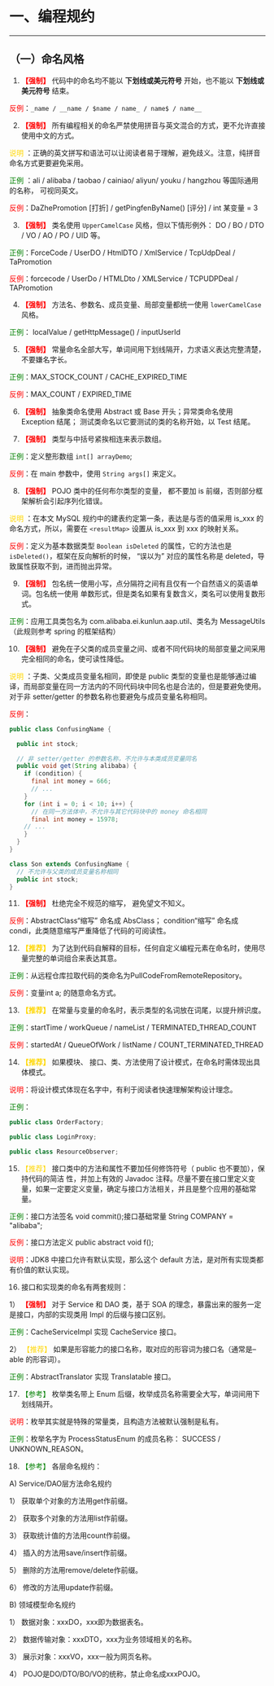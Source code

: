 # 一、编程规约

---

## （一）命名风格

1. **<font color=#FF0000>【强制】</font>** 代码中的命名均不能以 **下划线或美元符号** 开始，也不能以 **下划线或美元符号** 结束。
  
<font color=#FF0000>反例</font>：`_name / __name / $name / name_ / name$ / name__`


2. **<font color=#FF0000>【强制】</font>** 所有编程相关的命名严禁使用拼音与英文混合的方式，更不允许直接使用中文的方式。 

<font color=#FFD700>说明</font> ：正确的英文拼写和语法可以让阅读者易于理解，避免歧义。注意，纯拼音命名方式更要避免采用。

<font color=#008000> 正例</font> ：ali / alibaba / taobao / cainiao/ aliyun/ youku / hangzhou 等国际通用的名称， 可视同英文。 

<font color=#ff0000>反例</font>：DaZhePromotion [打折] / getPingfenByName() [评分] / int 某变量 = 3


3. **<font color=#FF0000>【强制】</font>** 类名使用 `UpperCamelCase` 风格，但以下情形例外： DO / BO / DTO / VO / AO / PO / UID 等。
 
<font color=#008000> 正例</font>：ForceCode / UserDO / HtmlDTO / XmlService / TcpUdpDeal / TaPromotion

<font color=#ff0000>反例</font>：forcecode / UserDo / HTMLDto / XMLService / TCPUDPDeal / TAPromotion


4. **<font color=#FF0000>【强制】</font>** 方法名、参数名、成员变量、局部变量都统一使用 `lowerCamelCase` 风格。

<font color=#008000> 正例</font>： localValue / getHttpMessage() / inputUserId


5. **<font color=#FF0000>【强制】</font>** 常量命名全部大写，单词间用下划线隔开，力求语义表达完整清楚，不要嫌名字长。

<font color=#008000> 正例</font>：MAX_STOCK_COUNT / CACHE_EXPIRED_TIME

<font color=#ff0000>反例</font>：MAX_COUNT / EXPIRED_TIME


6. **<font color=#FF0000>【强制】</font>** 抽象类命名使用 Abstract 或 Base 开头；异常类命名使用 Exception 结尾； 测试类命名以它要测试的类的名称开始，以 Test 结尾。


7. **<font color=#FF0000>【强制】</font>** 类型与中括号紧挨相连来表示数组。

<font color=#008000> 正例</font>：定义整形数组 `int[] arrayDemo`;

<font color=#ff0000>反例</font>：在 main 参数中，使用 `String args[]` 来定义。 


8. **<font color=#FF0000>【强制】</font>** POJO 类中的任何布尔类型的变量， 都不要加 is 前缀，否则部分框架解析会引起序列化错误。

<font color=#FFD700>说明</font> ：在本文 MySQL 规约中的建表约定第一条，表达是与否的值采用 is_xxx 的命名方式，所以，需要在 `<resultMap>` 设置从 is_xxx 到 xxx 的映射关系。

<font color=#ff0000>反例</font>：定义为基本数据类型 `Boolean isDeleted` 的属性，它的方法也是 `isDeleted()`，框架在反向解析的时候， “误以为” 对应的属性名称是 deleted，导致属性获取不到，进而抛出异常。


9. **<font color=#FF0000>【强制】</font>** 包名统一使用小写，点分隔符之间有且仅有一个自然语义的英语单词。包名统一使用
单数形式，但是类名如果有复数含义，类名可以使用复数形式。

<font color=#008000> 正例</font>：应用工具类包名为 com.alibaba.ei.kunlun.aap.util、类名为 MessageUtils（此规则参考 spring 的框架结构）


10. **<font color=#FF0000>【强制】</font>** 避免在子父类的成员变量之间、或者不同代码块的局部变量之间采用完全相同的命名，使可读性降低。 

<font color=#FFD700>说明</font> ：子类、父类成员变量名相同，即使是 public 类型的变量也是能够通过编译，而局部变量在同一方法内的不同代码块中同名也是合法的，但是要避免使用。对于非 setter/getter 的参数名称也要避免与成员变量名称相同。

<font color=#ff0000>反例</font>：

```java
public class ConfusingName {

  public int stock;

  // 非 setter/getter 的参数名称，不允许与本类成员变量同名
  public void get(String alibaba) {
    if (condition) {
      final int money = 666;
      // ...
    }
    for (int i = 0; i < 10; i++) {
      // 在同一方法体中，不允许与其它代码块中的 money 命名相同
      final int money = 15978;
    // ...
    }
  }
}

class Son extends ConfusingName {
  // 不允许与父类的成员变量名称相同
  public int stock;
}
```


11. **<font color=#FF0000>【强制】</font>** 杜绝完全不规范的缩写， 避免望文不知义。

<font color=#ff0000>反例</font>：AbstractClass“缩写” 命名成 AbsClass； condition“缩写” 命名成 condi，此类随意缩写严重降低了代码的可阅读性。


12. **<font COLOR=#FFD700>【推荐】</font>** 为了达到代码自解释的目标，任何自定义编程元素在命名时，使用尽量完整的单词组合来表达其意。 

<font color=#008000> 正例</font>：从远程仓库拉取代码的类命名为PullCodeFromRemoteRepository。 

<font color=#ff0000>反例</font>：变量int a; 的随意命名方式。 


13. **<font COLOR=#FFD700>【推荐】</font>** 在常量与变量的命名时，表示类型的名词放在词尾，以提升辨识度。

<font color=#008000> 正例</font>：startTime / workQueue / nameList / TERMINATED_THREAD_COUNT

<font color=#ff0000>反例</font>：startedAt / QueueOfWork / listName / COUNT_TERMINATED_THREAD


14. **<font COLOR=#FFD700>【推荐】</font>** 如果模块、 接口、类、方法使用了设计模式，在命名时需体现出具体模式。 

<font color=#FF0000>说明</font>：将设计模式体现在名字中，有利于阅读者快速理解架构设计理念。

<font color=#008000> 正例</font>：

```java
public class OrderFactory;

public class LoginProxy;

public class ResourceObserver; 

```


15. <font COLOR=#FFD700>【推荐】</font> 接口类中的方法和属性不要加任何修饰符号（ public 也不要加），保持代码的简洁
性，并加上有效的 Javadoc 注释。尽量不要在接口里定义变量，如果一定要定义变量，确定与接口方法相关，并且是整个应用的基础常量。

<font color=#008000> 正例</font>：接口方法签名 void commit();接口基础常量 String COMPANY = "alibaba";

<font color=#ff0000>反例</font>：接口方法定义 public abstract void f();

<font color=#FF0000>说明</font>：JDK8 中接口允许有默认实现，那么这个 default 方法，是对所有实现类都有价值的默认实现。


16.  接口和实现类的命名有两套规则：  

   1） **<font color=#FF0000>【强制】</font>** 对于 Service 和 DAO 类，基于 SOA 的理念，暴露出来的服务一定是接口，内部的实现类用 Impl 的后缀与接口区别。
   
   <font color=#008000> 正例</font>：CacheServiceImpl 实现 CacheService 接口。
   
   2） <font COLOR=#FFD700>【推荐】</font>  如果是形容能力的接口名称，取对应的形容词为接口名（通常是–able 的形容词）。
   
   <font color=#008000> 正例</font>：AbstractTranslator 实现 Translatable 接口。


17. <font COLOR=#008000> 【参考】</font> 枚举类名带上 Enum 后缀，枚举成员名称需要全大写，单词间用下划线隔开。

<font color=#FF0000>说明</font>：枚举其实就是特殊的常量类，且构造方法被默认强制是私有。

<font color=#008000> 正例</font>：枚举名字为 ProcessStatusEnum 的成员名称： SUCCESS / UNKNOWN_REASON。 


18. <font COLOR=#008000> 【参考】</font> 各层命名规约：  
  
  A) Service/DAO层方法命名规约
  
   1） 获取单个对象的方法用get作前缀。
   
   2） 获取多个对象的方法用list作前缀。
   
   3） 获取统计值的方法用count作前缀。    
   
   4） 插入的方法用save/insert作前缀。    
   
   5） 删除的方法用remove/delete作前缀。    
   
   6） 修改的方法用update作前缀。 
  
  B) 领域模型命名规约
   
   1） 数据对象：xxxDO，xxx即为数据表名。    
   
   2） 数据传输对象：xxxDTO，xxx为业务领域相关的名称。    
   
   3） 展示对象：xxxVO，xxx一般为网页名称。    
   
   4） POJO是DO/DTO/BO/VO的统称，禁止命名成xxxPOJO。 